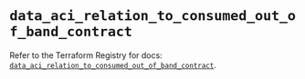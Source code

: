 # `data_aci_relation_to_consumed_out_of_band_contract`

Refer to the Terraform Registry for docs: [`data_aci_relation_to_consumed_out_of_band_contract`](https://registry.terraform.io/providers/ciscodevnet/aci/2.17.0/docs/data-sources/relation_to_consumed_out_of_band_contract).

